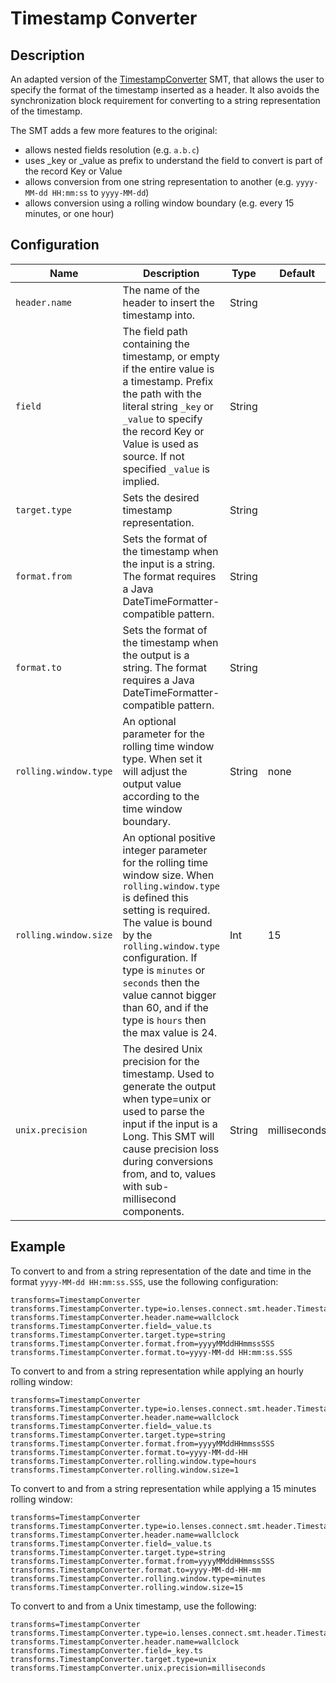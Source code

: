 # Timestamp Converter

## Description

An adapted version of the [TimestampConverter](https://github.com/apache/kafka/blob/5c2492bca71200806ccf776ea31639a90290d43e/connect/transforms/src/main/java/org/apache/kafka/connect/transforms/TimestampConverter.java#L50) SMT, that allows the user to specify the format of the timestamp inserted as a header.
It also avoids the synchronization block requirement for converting to a string representation of the timestamp.

The SMT adds a few more features to the original:

* allows nested fields resolution (e.g. `a.b.c`)
* uses _key or _value as prefix to understand the field to convert is part of the record Key or Value
* allows conversion from one string representation to another (e.g. `yyyy-MM-dd HH:mm:ss` to `yyyy-MM-dd`)
* allows conversion using a rolling window boundary (e.g. every 15 minutes, or one hour)


## Configuration


| Name                  | Description                                                                                                                                                                                                                                                                                                                          | Type   | Default      | Valid Values                                     |  
|-----------------------|--------------------------------------------------------------------------------------------------------------------------------------------------------------------------------------------------------------------------------------------------------------------------------------------------------------------------------------|--------|--------------|--------------------------------------------------| 
| `header.name`         | The name of the header to insert the timestamp into.                                                                                                                                                                                                                                                                                 | String |              |                                                  |
| `field`               | The field path containing the timestamp, or empty if the entire value is a timestamp. Prefix the path with the literal string `_key` or `_value` to specify the record Key or Value is used as source. If not specified `_value` is implied.                                                                                         | String |              |                                                  |
| `target.type`         | Sets the desired timestamp representation.                                                                                                                                                                                                                                                                                           | String |              | string,unix,date,time,timestamp                  |
| `format.from`         | Sets the format of the timestamp when the input is a string. The format requires a Java DateTimeFormatter-compatible pattern.                                                                                                                                                                                                        | String |              |                                                  |
| `format.to`           | Sets the format of the timestamp when the output is a string. The format requires a Java DateTimeFormatter-compatible pattern.                                                                                                                                                                                                       | String |              |                                                  |
| `rolling.window.type` | An optional parameter for the rolling time window type. When set it will adjust the output value according to the time window boundary.                                                                                                                                                                                              | String | none         | none, hours, minutes, seconds                    |
| `rolling.window.size` | An optional positive integer parameter for the rolling time window size. When `rolling.window.type` is defined this setting is required. The value is bound by the `rolling.window.type` configuration. If type is `minutes` or `seconds` then the value cannot bigger than 60, and if the type is `hours` then the max value is 24. | Int    | 15           |                                                  |
| `unix.precision`      | The desired Unix precision for the timestamp. Used to generate the output when type=unix or used to parse the input if the input is a Long. This SMT will cause precision loss during conversions from, and to, values with sub-millisecond components.                                                                              | String | milliseconds | seconds, milliseconds, microseconds, nanoseconds |


## Example

To convert to and from a string representation of the date and time in the format `yyyy-MM-dd HH:mm:ss.SSS`, use the following configuration:

```properties
transforms=TimestampConverter
transforms.TimestampConverter.type=io.lenses.connect.smt.header.TimestampConverter
transforms.TimestampConverter.header.name=wallclock
transforms.TimestampConverter.field=_value.ts
transforms.TimestampConverter.target.type=string
transforms.TimestampConverter.format.from=yyyyMMddHHmmssSSS
transforms.TimestampConverter.format.to=yyyy-MM-dd HH:mm:ss.SSS
```

To convert to and from a string representation while applying an hourly rolling window:


```properties
transforms=TimestampConverter
transforms.TimestampConverter.type=io.lenses.connect.smt.header.TimestampConverter
transforms.TimestampConverter.header.name=wallclock
transforms.TimestampConverter.field=_value.ts
transforms.TimestampConverter.target.type=string
transforms.TimestampConverter.format.from=yyyyMMddHHmmssSSS
transforms.TimestampConverter.format.to=yyyy-MM-dd-HH
transforms.TimestampConverter.rolling.window.type=hours
transforms.TimestampConverter.rolling.window.size=1
```

To convert to and from a string representation while applying a 15 minutes rolling window:


```properties
transforms=TimestampConverter
transforms.TimestampConverter.type=io.lenses.connect.smt.header.TimestampConverter
transforms.TimestampConverter.header.name=wallclock
transforms.TimestampConverter.field=_value.ts
transforms.TimestampConverter.target.type=string
transforms.TimestampConverter.format.from=yyyyMMddHHmmssSSS
transforms.TimestampConverter.format.to=yyyy-MM-dd-HH-mm
transforms.TimestampConverter.rolling.window.type=minutes
transforms.TimestampConverter.rolling.window.size=15
```


To convert to and from a Unix timestamp, use the following:

```properties
transforms=TimestampConverter
transforms.TimestampConverter.type=io.lenses.connect.smt.header.TimestampConverter
transforms.TimestampConverter.header.name=wallclock
transforms.TimestampConverter.field=_key.ts
transforms.TimestampConverter.target.type=unix
transforms.TimestampConverter.unix.precision=milliseconds
```